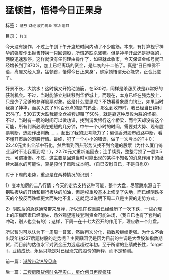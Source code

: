 # 猛顿首，悟得今日正果身

标签： `证券` `财经` `厦门钨业` `神华` `眉目` 

目录： `打印`

今天没有操作，不过上午到下午开盘短时间内动了不少脑筋。本来，有打算视乎神华的强度作出抛售转换一只回调股，所谓追跌杀涨嘛。但是神华开盘还是挺强的，两股迅速涨停。这样就没有任何理由操作了，如果就此收市，今天保证金帐号就已经增长到了870%，加上已经离场的资金，是年初的十二倍了。真是“日日禅佛不语，离座又经人意，猛顿首，悟得今日正果身”，佛家顿悟谓无心能求，正合此意了。



好景不长，大跳水！这时侯又开始动脑筋，在530时，同样是杀涨买跌是非常好的获利机会。不过，当时能够立刻转移到华侨城上，而现在，本身已经在强势股上，只是少了足够的参详股票对象。这是什么意思呢？不妨看看象厦门钨业，如果当时我卖了神华，而买入跌了5%百分点的厦门钨业，那么到收市时，我已经当日纯利25%了。530五天大跌我能全仓被套却赚了50%，就是靠这种反败为胜的怪招。不过，当时有一晚的时间可以做功课，找到浦发银行这个桥梁，而今天却没有这个可能，所有判断必须在短短的几分钟，中午一个小时的时间，需要对大势、现有股票判断，选股作出判断……，超出了我的思考能力了；偏偏香港股市线路中断，看不懂开市后的港股行情。最终，犯了一个小小的错误，做了一次亏本的T＋0：22.40元卖出全部中石化，然后看到回升形势又找不到合适的股票（为什么厦门钨业当时不让我看到呢！），22.70元又重新追回去；连手续费，整整亏损了一股0.5元，可谓凄惨。不过，这主要是回避当时可能出现的某种不知名的消息作用下的继续大跳水的可能性，算是预付了风险成本吧。（自已安慰自已，不是自慰O）



对于下周的走势，重点是在两种情况的识别：

1）变本加厉的二八行情；今天的走势支持这种可能，整个大盘，尽管跳水源自于钢铁板块的开始和银行板块的加油，但是权重股基本上修复了失地，而已经阴跌多天的个股反而跌幅更大而失地不复，这就足以说明下周二八是主要的走势方式；

2）阴跌后的急跌通常带来反弹，所以现在权重股已经经历了一次下跌，一些心理上的压抑因素已经消失，场外观望短线套利资金可能进场，（我自已也有了套利的冲动，别人也会有的）；这样，下周一在十七大召开的作用下，理应收一个红盘。



所以暂时可以认为下一周周一普涨，然后再次分化，指数股继续走强。为什么不会出现年初227后题材股的走势呢？主要原因仍是因为目前的主调是大盘股和指数期货，而目前的估值水平对资金压力远远超过年初。至于所谓的业绩成长性，forget
it，业绩成长，永远只能是对已经涨完的股价的解释，而不是预测。





前一篇：[港股带动A股见底](../../../2007/10/12/港股带动A股见底.md)

后一篇：[二套房限贷何时名存实亡，房价何日再度疯狂](../../../2007/10/13/二套房限贷何时名存实亡，房价何日再度疯狂.md)